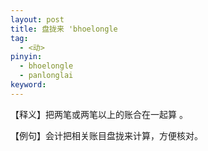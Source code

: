 ```yaml
---
layout: post
title: 盘拢来 'bhoelongle
tag:
  - <动>
pinyin: 
  - bhoelongle
  - panlonglai
keyword: 
---
```



【释义】把两笔或两笔以上的账合在一起算 。                       
                                                
【例句】会计把相关账目盘拢来计算，方便核对。               
                  
 
         

   

                    